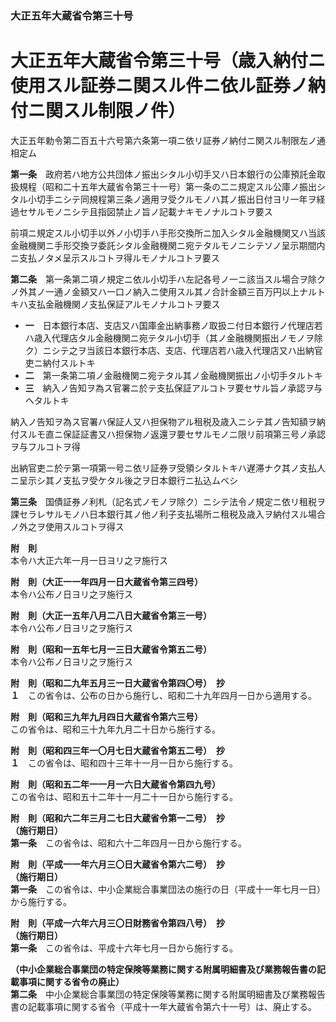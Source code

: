 ### 大正五年大蔵省令第三十号  
# 大正五年大蔵省令第三十号（歳入納付ニ使用スル証券ニ関スル件ニ依ル証券ノ納付ニ関スル制限ノ件）  
大正五年勅令第二百五十六号第六条第一項ニ依リ証券ノ納付ニ関スル制限左ノ通相定ム  
  
  
**第一条**　政府若ハ地方公共団体ノ振出シタル小切手又ハ日本銀行の公庫預託金取扱規程（昭和二十五年大蔵省令第三十一号）第一条の二ニ規定スル公庫ノ振出シタル小切手ニシテ同規程第三条ノ適用ヲ受クルモノハ其ノ振出日付ヨリ一年ヲ経過セサルモノニシテ且指図禁止ノ旨ノ記載ナキモノナルコトヲ要ス  
  
前項ニ規定スル小切手以外ノ小切手ハ手形交換所ニ加入シタル金融機関又ハ当該金融機関ニ手形交換ヲ委託シタル金融機関ニ宛テタルモノニシテソノ呈示期間内ニ支払ノタメ呈示スルコトヲ得ルモノナルコトヲ要ス  
  
**第二条**　第一条第二項ノ規定ニ依ル小切手ハ左記各号ノ一ニ該当スル場合ヲ除クノ外其ノ一通ノ金額又ハ一口ノ納入ニ使用スル其ノ合計金額三百万円以上ナルトキハ支払金融機関ノ支払保証アルモノナルコトヲ要ス  
* **一**　日本銀行本店、支店又ハ国庫金出納事務ノ取扱ニ付日本銀行ノ代理店若ハ歳入代理店タル金融機関ニ宛テタル小切手（其ノ金融機関振出ノモノヲ除ク）ニシテ之ヲ当該日本銀行本店、支店、代理店若ハ歳入代理店又ハ出納官吏ニ納付スルトキ  
* **二**　第一条第二項ノ金融機関ニ宛テタル其ノ金融機関振出ノ小切手タルトキ  
* **三**　納入ノ告知ヲ為ス官署ニ於テ支払保証アルコトヲ要セサル旨ノ承認ヲ与ヘタルトキ  
  
納入ノ告知ヲ為ス官署ハ保証人又ハ担保物アル租税及歳入ニシテ其ノ告知額ヲ納付スルモ直ニ保証証書又ハ担保物ノ返還ヲ要セサルモノニ限リ前項第三号ノ承認ヲ与フルコトヲ得  
  
出納官吏ニ於テ第一項第一号ニ依リ証券ヲ受領シタルトキハ遅滞ナク其ノ支払人ニ呈示シ其ノ支払ヲ受ケタル後之ヲ日本銀行ニ払込ムベシ  
  
**第三条**　国債証券ノ利札（記名式ノモノヲ除ク）ニシテ法令ノ規定ニ依リ租税ヲ課セラレサルモノハ日本銀行其ノ他ノ利子支払場所ニ租税及歳入ヲ納付スル場合ノ外之ヲ使用スルコトヲ得ス  
  
**附　則**  
本令ハ大正六年一月一日ヨリ之ヲ施行ス  
  
**附　則（大正一一年四月一日大蔵省令第三四号）**  
本令ハ公布ノ日ヨリ之ヲ施行ス  
  
**附　則（大正一五年八月二八日大蔵省令第三一号）**  
本令ハ公布ノ日ヨリ之ヲ施行ス  
  
**附　則（昭和一五年七月一三日大蔵省令第五二号）**  
本令ハ公布ノ日ヨリ之ヲ施行ス  
  
**附　則（昭和二九年五月三一日大蔵省令第四〇号）　抄**  
**１**　この省令は、公布の日から施行し、昭和二十九年四月一日から適用する。  
  
**附　則（昭和三九年九月四日大蔵省令第六三号）**  
この省令は、昭和三十九年九月二十日から施行する。  
  
**附　則（昭和四三年一〇月七日大蔵省令第五二号）　抄**  
**１**　この省令は、昭和四十三年十一月一日から施行する。  
  
**附　則（昭和五二年一一月一六日大蔵省令第四九号）**  
この省令は、昭和五十二年十一月二十一日から施行する。  
  
**附　則（昭和六二年三月二七日大蔵省令第一二号）　抄**  
**（施行期日）**  
**第一条**　この省令は、昭和六十二年四月一日から施行する。  
  
**附　則（平成一一年六月三〇日大蔵省令第六二号）　抄**  
**（施行期日）**  
**第一条**　この省令は、中小企業総合事業団法の施行の日（平成十一年七月一日）から施行する。  
  
**附　則（平成一六年六月三〇日財務省令第四八号）　抄**  
**（施行期日）**  
**第一条**　この省令は、平成十六年七月一日から施行する。  
  
**（中小企業総合事業団の特定保険等業務に関する附属明細書及び業務報告書の記載事項に関する省令の廃止）**  
**第二条**　中小企業総合事業団の特定保険等業務に関する附属明細書及び業務報告書の記載事項に関する省令（平成十一年大蔵省令第六十一号）は、廃止する。  
  
